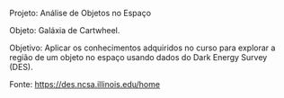 Projeto: Análise de Objetos no Espaço

Objeto: Galáxia de Cartwheel.

Objetivo: Aplicar os conhecimentos adquiridos no curso para explorar a região de um objeto no espaço usando dados do Dark Energy Survey (DES).

Fonte: https://des.ncsa.illinois.edu/home
